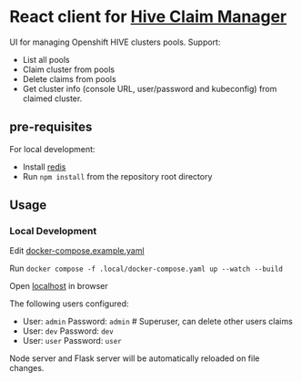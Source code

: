 # React client for <a href="https://github.com/RedHatQE/hive-claim-manager" target="_blank">Hive Claim Manager</a>

UI for managing Openshift HIVE clusters pools.
Support:

- List all pools
- Claim cluster from pools
- Delete claims from pools
- Get cluster info (console URL, user/password and kubeconfig) from claimed cluster.

## pre-requisites
For local development:
- Install [redis](https://redis.io/)
- Run `npm install` from the repository root directory

## Usage

### Local Development

Edit [docker-compose.example.yaml](docker-compose.example.yaml)

Run `docker compose -f .local/docker-compose.yaml up --watch --build`

Open <a href="http://localhost" target="_blank">localhost</a> in browser

The following users configured:

- User: `admin` Password: `admin` # Superuser, can delete other users claims <!--pragma: allowlist secret-->
- User: `dev` Password: `dev` <!--pragma: allowlist secret-->
- User: `user` Password: `user` <!--pragma: allowlist secret-->

Node server and Flask server will be automatically reloaded on file changes.
